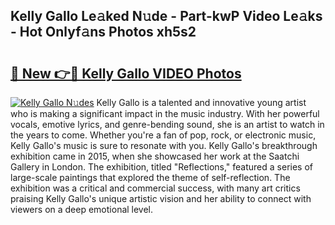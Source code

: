## Kelly Gallo Le𝚊ked N𝚞de - Part-kwP Video Le𝚊ks - Hot Onlyf𝚊ns Photos xh5s2

# <h2><a href="http://ab67535.deff.icu/?id=Kelly+Gallo">🔗 New 👉🔴 Kelly Gallo VIDEO Photos</a></h2>

[![Kelly Gallo N𝚞des](https://i.imgur.com/rIISA9y.gif)](http://ab67535.deff.icu/?id=Kelly+Gallo)
Kelly Gallo is a talented and innovative young artist who is making a significant impact in the music industry. With her powerful vocals, emotive lyrics, and genre-bending sound, she is an artist to watch in the years to come. Whether you're a fan of pop, rock, or electronic music, Kelly Gallo's music is sure to resonate with you. Kelly Gallo's breakthrough exhibition came in 2015, when she showcased her work at the Saatchi Gallery in London. The exhibition, titled "Reflections," featured a series of large-scale paintings that explored the theme of self-reflection. The exhibition was a critical and commercial success, with many art critics praising Kelly Gallo's unique artistic vision and her ability to connect with viewers on a deep emotional level.
